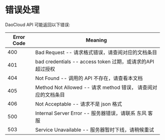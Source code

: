 # 错误处理

DaoCloud API 可能返回以下错误:


Error Code | Meaning
---------- | -------
400 | Bad Request -- 请求格式错误，请查阅对应的文档条目
401 | bad credentials -- access token 过期，或请求的API超过授权
404 | Not Found -- 调用的 API 不存在，请查看本文档
405 | Method Not Allowed -- 请求 method 错误， 请查阅对应的文档条目
406 | Not Acceptable -- 请求不是 json 格式
500 | Internal Server Error -- 服务器错误，请联系 东风 客服
503 | Service Unavailable -- 服务器暂时下线，请稍候重试
